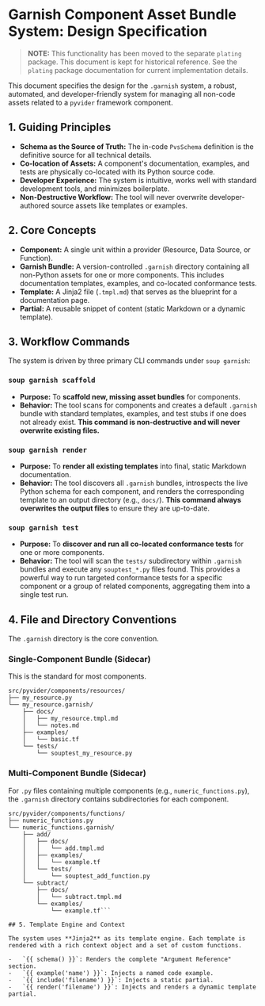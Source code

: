 # Garnish Component Asset Bundle System: Design Specification

> **NOTE:** This functionality has been moved to the separate `plating` package. This document is kept for historical reference. See the `plating` package documentation for current implementation details.

This document specifies the design for the `.garnish` system, a robust, automated, and developer-friendly system for managing all non-code assets related to a `pyvider` framework component.

## 1. Guiding Principles

-   **Schema as the Source of Truth:** The in-code `PvsSchema` definition is the definitive source for all technical details.
-   **Co-location of Assets:** A component's documentation, examples, and tests are physically co-located with its Python source code.
-   **Developer Experience:** The system is intuitive, works well with standard development tools, and minimizes boilerplate.
-   **Non-Destructive Workflow:** The tool will never overwrite developer-authored source assets like templates or examples.

## 2. Core Concepts

-   **Component:** A single unit within a provider (Resource, Data Source, or Function).
-   **Garnish Bundle:** A version-controlled `.garnish` directory containing all non-Python assets for one or more components. This includes documentation templates, examples, and co-located conformance tests.
-   **Template:** A Jinja2 file (`.tmpl.md`) that serves as the blueprint for a documentation page.
-   **Partial:** A reusable snippet of content (static Markdown or a dynamic template).

## 3. Workflow Commands

The system is driven by three primary CLI commands under `soup garnish`:

### `soup garnish scaffold`

-   **Purpose:** To **scaffold new, missing asset bundles** for components.
-   **Behavior:** The tool scans for components and creates a default `.garnish` bundle with standard templates, examples, and test stubs if one does not already exist. **This command is non-destructive and will never overwrite existing files.**

### `soup garnish render`

-   **Purpose:** To **render all existing templates** into final, static Markdown documentation.
-   **Behavior:** The tool discovers all `.garnish` bundles, introspects the live Python schema for each component, and renders the corresponding template to an output directory (e.g., `docs/`). **This command always overwrites the output files** to ensure they are up-to-date.

### `soup garnish test`

-   **Purpose:** To **discover and run all co-located conformance tests** for one or more components.
-   **Behavior:** The tool will scan the `tests/` subdirectory within `.garnish` bundles and execute any `souptest_*.py` files found. This provides a powerful way to run targeted conformance tests for a specific component or a group of related components, aggregating them into a single test run.

## 4. File and Directory Conventions

The `.garnish` directory is the core convention.

### Single-Component Bundle (Sidecar)

This is the standard for most components.

```
src/pyvider/components/resources/
├── my_resource.py
└── my_resource.garnish/
    ├── docs/
    │   ├── my_resource.tmpl.md
    │   └── notes.md
    ├── examples/
    │   └── basic.tf
    └── tests/
        └── souptest_my_resource.py
```

### Multi-Component Bundle (Sidecar)

For `.py` files containing multiple components (e.g., `numeric_functions.py`), the `.garnish` directory contains subdirectories for each component.

```
src/pyvider/components/functions/
├── numeric_functions.py
└── numeric_functions.garnish/
    ├── add/
    │   ├── docs/
    │   │   └── add.tmpl.md
    │   ├── examples/
    │   │   └── example.tf
    │   └── tests/
    │       └── souptest_add_function.py
    └── subtract/
        ├── docs/
        │   └── subtract.tmpl.md
        └── examples/
            └── example.tf```

## 5. Template Engine and Context

The system uses **Jinja2** as its template engine. Each template is rendered with a rich context object and a set of custom functions.

-   `{{ schema() }}`: Renders the complete "Argument Reference" section.
-   `{{ example('name') }}`: Injects a named code example.
-   `{{ include('filename') }}`: Injects a static partial.
-   `{{ render('filename') }}`: Injects and renders a dynamic template partial.
